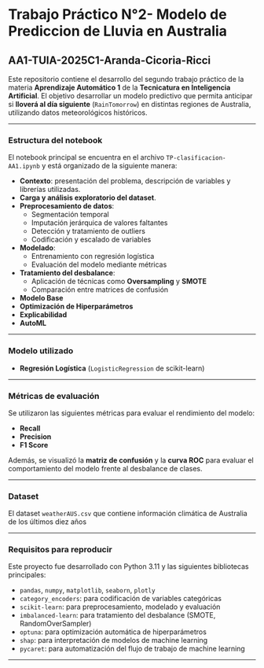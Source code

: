 # Trabajo Práctico N°2- Modelo de Prediccion de Lluvia en Australia
## AA1-TUIA-2025C1-Aranda-Cicoria-Ricci
Este repositorio contiene el desarrollo del segundo trabajo práctico de la materia **Aprendizaje Automático 1** de la **Tecnicatura en Inteligencia Artificial**. El objetivo desarrollar un modelo predictivo que permita anticipar si **lloverá al día siguiente** (`RainTomorrow`) en distintas regiones de Australia, utilizando datos meteorológicos históricos.

---

### Estructura del notebook

El notebook principal se encuentra en el archivo `TP-clasificacion-AA1.ipynb` y está organizado de la siguiente manera:

- **Contexto**: presentación del problema, descripción de variables y librerías utilizadas.
- **Carga y análisis exploratorio del dataset**.
- **Preprocesamiento de datos**:
  - Segmentación temporal
  - Imputación jerárquica de valores faltantes
  - Detección y tratamiento de outliers
  - Codificación y escalado de variables
- **Modelado**:
  - Entrenamiento con regresión logística
  - Evaluación del modelo mediante métricas
- **Tratamiento del desbalance**:
  - Aplicación de técnicas como **Oversampling** y **SMOTE**
  - Comparación entre matrices de confusión
- **Modelo Base**
- **Optimización de Hiperparámetros**
- **Explicabilidad**
- **AutoML**
---

### Modelo utilizado

- **Regresión Logística** (`LogisticRegression` de scikit-learn)

---

### Métricas de evaluación

Se utilizaron las siguientes métricas para evaluar el rendimiento del modelo:

- **Recall**
- **Precision**
- **F1 Score**

Además, se visualizó la **matriz de confusión** y la **curva ROC** para evaluar el comportamiento del modelo frente al desbalance de clases.

---
### Dataset
El dataset `weatherAUS.csv` que contiene información climática de Australia de los últimos diez años

---
### Requisitos para reproducir

Este proyecto fue desarrollado con Python 3.11 y las siguientes bibliotecas principales:
- `pandas`, `numpy`, `matplotlib`, `seaborn`, `plotly`
- `category_encoders`: para codificación de variables categóricas
- `scikit-learn`: para preprocesamiento, modelado y evaluación
- `imbalanced-learn`: para tratamiento del desbalance (SMOTE, RandomOverSampler)
- `optuna`: para optimización automática de hiperparámetros
- `shap`: para interpretación de modelos de machine learning
- `pycaret`: para automatización del flujo de trabajo de machine learning

---
